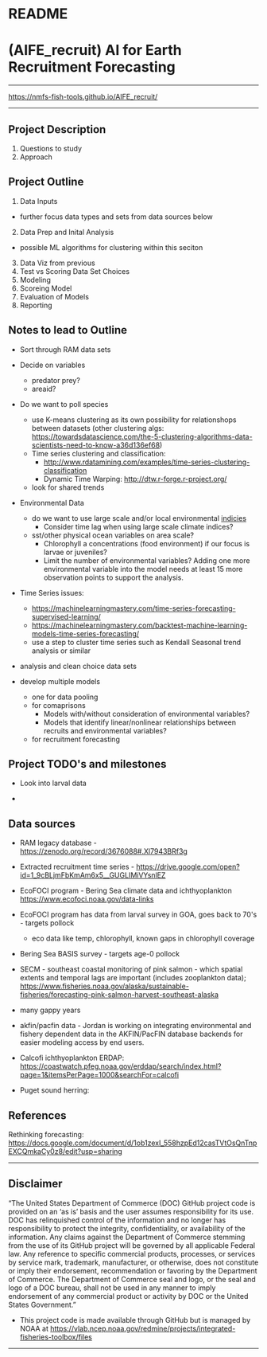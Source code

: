 # README

# (AIFE_recruit) AI for Earth Recruitment Forecasting

**************

https://nmfs-fish-tools.github.io/AIFE_recruit/

**************

## Project Description
1. Questions to study
2.  Approach

## Project Outline

1.  Data Inputs
- further focus data types and sets from data sources below
2.  Data Prep and Inital Analysis
- possible ML algorithms for clustering within this seciton
3. Data Viz from previous
4.  Test vs Scoring Data Set Choices
5.  Modeling
6.  Scoreing Model
7. Evaluation of Models
8. Reporting



## Notes to lead to Outline
- Sort through RAM data sets
- Decide on variables
    - predator prey?
    - areaid?
- Do we want to poll species
  -  use K-means clustering as its own possibility for relationshops between datasets
  (other clustering algs: https://towardsdatascience.com/the-5-clustering-algorithms-data-scientists-need-to-know-a36d136ef68)
  - Time series clustering and classification:
    - http://www.rdatamining.com/examples/time-series-clustering-classification
    - Dynamic Time Warping: http://dtw.r-forge.r-project.org/
  - look for shared trends
- Environmental Data
  - do we want to use large scale and/or local environmental [indicies](https://psl.noaa.gov/data/climateindices/list/)
    - Consider time lag when using large scale climate indices?
  - sst/other physical ocean variables on area scale?
    - Chlorophyll a concentrations (food environment) if our focus is larvae or juveniles? 
    - Limit the number of environmental variables? Adding one more environmental variable into the model needs at least 15 more observation points to support the analysis.
- Time Series issues:
  - https://machinelearningmastery.com/time-series-forecasting-supervised-learning/
  - https://machinelearningmastery.com/backtest-machine-learning-models-time-series-forecasting/
  - use a step to cluster time series such as Kendall Seasonal trend analysis or similar

- analysis and clean choice data sets
- develop multiple models
    - one for data pooling
    - for comaprisons
      - Models with/without consideration of environmental variables?
      - Models that identify linear/nonlinear relationships between recruits and environmental variables?
    - for recruitment forecasting



## Project TODO's and milestones

- Look into larval data

-

## Data sources

- RAM legacy database - https://zenodo.org/record/3676088#.Xl7943BRf3g

- Extracted recruitment time series - https://drive.google.com/open?id=1_9cBLjmFbKmAm6x5__GUGLIMiVYsnlEZ

- EcoFOCI program - Bering Sea climate data and ichthyoplankton https://www.ecofoci.noaa.gov/data-links

- EcoFOCI program has data from larval survey in GOA, goes back to 70's - targets pollock
    - eco data like temp, chlorophyll, known gaps in chlorophyll coverage
    
- Bering Sea BASIS survey - targets age-0 pollock

- SECM - southeast coastal monitoring of pink salmon - which spatial extents and temporal lags are important (includes zooplankton data); https://www.fisheries.noaa.gov/alaska/sustainable-fisheries/forecasting-pink-salmon-harvest-southeast-alaska

- many gappy years 

- akfin/pacfin data - Jordan is working on integrating environmental and fishery dependent data in the AKFIN/PacFIN database backends for easier modeling access by end users.

- Calcofi ichthyoplankton ERDAP: https://coastwatch.pfeg.noaa.gov/erddap/search/index.html?page=1&itemsPerPage=1000&searchFor=calcofi

- Puget sound herring: 

## References

Rethinking forecasting: https://docs.google.com/document/d/1ob1zexI_558hzpEd12casTVtOsQnTnpEXCQmkaCy0z8/edit?usp=sharing



**************



## Disclaimer

“The United States Department of Commerce (DOC) GitHub project code is provided on an ‘as is’ basis and the user assumes responsibility for its use. DOC has relinquished control of the information and no longer has responsibility to protect the integrity, confidentiality, or availability of the information. Any claims against the Department of Commerce stemming from the use of its GitHub project will be governed by all applicable Federal law. Any reference to specific commercial products, processes, or services by service mark, trademark, manufacturer, or otherwise, does not constitute or imply their endorsement, recommendation or favoring by the Department of Commerce. The Department of Commerce seal and logo, or the seal and logo of a DOC bureau, shall not be used in any manner to imply endorsement of any commercial product or activity by DOC or the United States Government.”

- This project code is made available through GitHub but is managed by NOAA at
 https://vlab.ncep.noaa.gov/redmine/projects/integrated-fisheries-toolbox/files

***** *******
